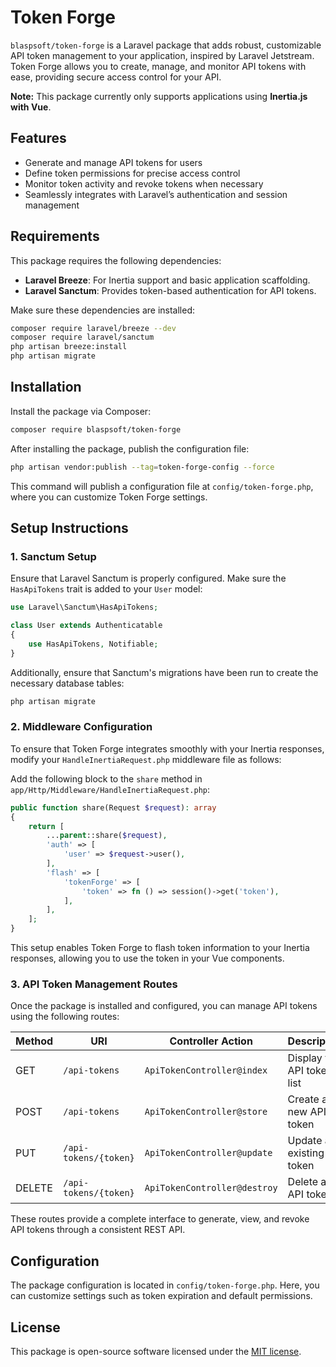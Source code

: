 # Token Forge

`blaspsoft/token-forge` is a Laravel package that adds robust, customizable API token management to your application, inspired by Laravel Jetstream. Token Forge allows you to create, manage, and monitor API tokens with ease, providing secure access control for your API.

**Note:** This package currently only supports applications using **Inertia.js with Vue**.

## Features

- Generate and manage API tokens for users
- Define token permissions for precise access control
- Monitor token activity and revoke tokens when necessary
- Seamlessly integrates with Laravel’s authentication and session management

## Requirements

This package requires the following dependencies:

- **Laravel Breeze**: For Inertia support and basic application scaffolding.
- **Laravel Sanctum**: Provides token-based authentication for API tokens.

Make sure these dependencies are installed:

```bash
composer require laravel/breeze --dev
composer require laravel/sanctum
php artisan breeze:install
php artisan migrate
```

## Installation

Install the package via Composer:

```bash
composer require blaspsoft/token-forge
```

After installing the package, publish the configuration file:

```bash
php artisan vendor:publish --tag=token-forge-config --force
```

This command will publish a configuration file at `config/token-forge.php`, where you can customize Token Forge settings.

## Setup Instructions

### 1. Sanctum Setup

Ensure that Laravel Sanctum is properly configured. Make sure the `HasApiTokens` trait is added to your `User` model:

```php
use Laravel\Sanctum\HasApiTokens;

class User extends Authenticatable
{
    use HasApiTokens, Notifiable;
}
```

Additionally, ensure that Sanctum's migrations have been run to create the necessary database tables:

```bash
php artisan migrate
```

### 2. Middleware Configuration

To ensure that Token Forge integrates smoothly with your Inertia responses, modify your `HandleInertiaRequest.php` middleware file as follows:

Add the following block to the `share` method in `app/Http/Middleware/HandleInertiaRequest.php`:

```php
public function share(Request $request): array
{
    return [
        ...parent::share($request),
        'auth' => [
            'user' => $request->user(),
        ],
        'flash' => [
            'tokenForge' => [
                'token' => fn () => session()->get('token'),
            ],
        ],
    ];
}
```

This setup enables Token Forge to flash token information to your Inertia responses, allowing you to use the token in your Vue components.

### 3. API Token Management Routes

Once the package is installed and configured, you can manage API tokens using the following routes:

| Method | URI                   | Controller Action            | Description                  |
| ------ | --------------------- | ---------------------------- | ---------------------------- |
| GET    | `/api-tokens`         | `ApiTokenController@index`   | Display the API tokens list  |
| POST   | `/api-tokens`         | `ApiTokenController@store`   | Create a new API token       |
| PUT    | `/api-tokens/{token}` | `ApiTokenController@update`  | Update an existing API token |
| DELETE | `/api-tokens/{token}` | `ApiTokenController@destroy` | Delete an API token          |

These routes provide a complete interface to generate, view, and revoke API tokens through a consistent REST API.

## Configuration

The package configuration is located in `config/token-forge.php`. Here, you can customize settings such as token expiration and default permissions.

## License

This package is open-source software licensed under the [MIT license](LICENSE.md).
